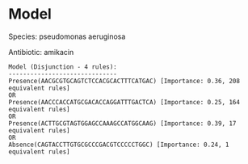 
# Model

Species: pseudomonas aeruginosa

Antibiotic: amikacin

```
Model (Disjunction - 4 rules):
------------------------------
Presence(AACGCGTGCAGTCTCCACGCACTTTCATGAC) [Importance: 0.36, 208 equivalent rules]
OR
Presence(AACCCACCATGCGACACCAGGATTTGACTCA) [Importance: 0.25, 164 equivalent rules]
OR
Presence(ACTTGCGTAGTGGAGCCAAAGCCATGGCAAG) [Importance: 0.39, 17 equivalent rules]
OR
Absence(CAGTACCTTGTGCGCCCGACGTCCCCCTGGC) [Importance: 0.24, 1 equivalent rules]

```

